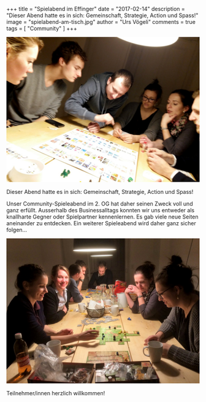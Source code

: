 +++
title = "Spielabend im Effinger"
date = "2017-02-14"
description = "Dieser Abend hatte es in sich: Gemeinschaft, Strategie, Action und Spass!"
image = "spielabend-am-tisch.jpg"
author = "Urs Vögeli"
comments = true
tags = [ "Community" ]
+++

![Spielrunde am Tisch](spielabend-am-tisch.jpg)

<div class="lead">
Dieser Abend hatte es in sich: Gemeinschaft, Strategie, Action und Spass!
</div>

Unser Community-Spieleabend im 2. OG hat daher seinen Zweck voll und ganz erfüllt. Ausserhalb des Businessalltags konnten wir uns entweder als knallharte Gegner oder Spielpartner kennenlernen. Es gab viele neue Seiten aneinander zu entdecken. Ein weiterer Spieleabend wird daher ganz sicher folgen…

![Spielrunde Gruppe](spielabend-runde.jpg)

Teilnehmer/innen herzlich willkommen!

